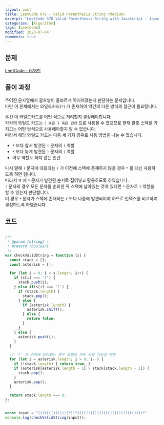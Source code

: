 ```yaml
---
layout: post
title: LeetCode 678 - Valid Parenthesis String (Medium)
excerpt: "LeetCode 678 Valid Parenthesis String with JavaScript - Javascript 코딩 테스트 대비"
categories: [Algorithm]
tags: [LeetCode]
modified: 2020-07-04
comments: true
---
```


## 문제
[LeetCode - 678번](https://leetcode.com/problems/valid-parenthesis-string/)

## 풀이 과정
주어진 문자열에서 괄호쌍이 올바르게 짝지어졌는지 판단하는 문제입니다. <br>
다만 이 문제에서는 와일드카드(`*`) 가 존재하여 약간의 다른 방식의 접근이 필요합니다. <br>

우선 이 와일드카드를 어떤 식으로 처리할지 결정해야합니다. <br>
각각의 와일드 카드는 `( 혹은 ) 혹은 빈칸` 으로 사용될 수 있으므로 현재 괄호 스택을 가지고는 어떤 방식으로 사용해야할지 알 수 없습니다. <br>
따라서 해당 와일드 카드는 다음 세 가지 경우로 사용 방법을 나눌 수 있습니다. <br>

* `*` 보다 앞서 발견된 `(` 문자의 `)` 역할
* `*` 보다 늦게 발견된 `)` 문자의 `(` 역할
* 아무 역할도 하지 않는 빈칸

다시 말해 `)` 문자에 대응되는 `(` 가 이전에 스택에 존재하지 않을 경우 `*` 를 대신 사용하도록 하면 됩니다. <br>
따라서 `큐` 에 `*` 문자가 발견된 순서로 집어넣고 활용하도록 하였습니다. <br>
`(` 문자의 경우 모든 문자를 순회한 뒤 스택에 남아있는 것이 있다면 `*` 문자로 `)` 역할을 할 수 있는지 판단합니다. <br>
이 경우 `*` 문자가 스택에 존재하는 `(` 보다 나중에 발견되어야 하므로 인덱스를 비교하여 결정하도록 하였습니다. <br>

## 코드

~~~ javascript

/**
 * @param {string} s
 * @return {boolean}
 */
var checkValidString = function (s) {
  const stack = [];
  const asterisk = [];

  for (let i = 0; i < s.length; i++) {
    if (s[i] === '(') {
      stack.push(i);
    } else if(s[i] === ')') {
      if (stack.length) {
        stack.pop();
      } else {
        if (asterisk.length) {
          asterisk.shift();
        } else {
          return false;
        }
      }
    } else {
      asterisk.push(i);
    }
  }

  // '(' 가 스택에 남아있는 경우 와일드 카드 사용 가능성 판단
  for (let i = asterisk.length; i > 0; i--) {
    if (!stack.length) { return true; }
    if (asterisk[asterisk.length - 1] > stack[stack.length - 1]) {
      stack.pop();
    }
    asterisk.pop();
  }

  return stack.length === 0;
};


const input = "(())((())()()(*)(*()(())())())()()((()())((()))(*"
console.log(checkValidString(input));

~~~

